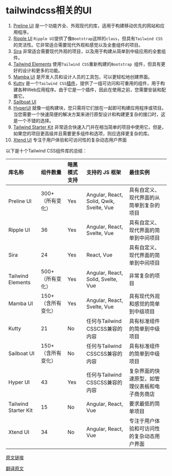 # tailwindcss相关的UI



1. [Preline UI](https://preline.co/) 是一个功能齐全、外观现代的库，适用于构建移动优先的网站和应用程序。
2. [Ripple UI](https://www.ripple-ui.com/) `Ripple UI`提供了像`Bootstrap`这样的`class`，但具有`Tailwind CSS`的灵活性。它非常适合需要现代外观和感觉以及全套组件的项目。
3. [Sira](https://www.sira-design.party/) 非常适合需要现代外观的项目，以及用于构建从简单到中级应用的全套组件。
4. [Tailwind Elements](https://tailwind-elements.com/) 使用`Tailwind CSS`重新构建的`Bootstrap `组件，但具有更好的设计和更多的功能。
5. [Mamba UI](https://mambaui.com/) 是开发人员和设计人员的工具包，可以更轻松地创建界面。
6. [Kutty](https://github.com/praveenjuge/kutty/) 是一个`Tailwind CSS`<u>插件</u>，提供了一组可访问和可重用的组件，用于构建各种Web应用程序。由于它是一个插件，因此在使用之前，您需要安装和配置它。
7. [Sailboat UI](https://sailboatui.com/) 
8. [HyperUI](https://www.hyperui.dev/) 就像一组构建块，您只需将它们放在一起即可构建应用程序或项目。当您需要一个快速简便的解决方案来进行原型设计和构建更复杂的接口时，这是一个不错的选择。
9. [Tailwind Starter Kit](https://www.creative-tim.com/learning-lab/tailwind-starter-kit/presentation) 非常适合快速入门并在相当简单的项目中使用它。但是，如果您的项目更高级并且需要更多组件和选项，则应选择更复杂的库。
10. [Xtend UI](https://xtendui.com/) 专注于用户体验和可访问性的复杂动态用户界面

以下是十个Tailwind CSS组件库的总结：

| 库名称               | 组件数量           | 暗黑模式支持 | 支持的 JS 框架                           | 最佳实例                                       |
| :------------------- | :----------------- | :----------- | :--------------------------------------- | :--------------------------------------------- |
| Preline UI           | 300+（所有变化）   | Yes          | Angular, React, Solid, Qwik, Svelte, Vue | 具有自定义、现代界面的从简单到复杂的项目       |
| Ripple UI            | 36                 | Yes          | Angular, React, Svelte, Vue              | 具有自定义、现代界面的简单到中间项目           |
| Sira                 | 24                 | Yes          | React, Vue                               | 具有自定义、现代界面的简单到中间项目           |
| Tailwind Elements    | 500+（所有变化）   | Yes          | Angular, React, Solid, Svelte, Vue       | 非常复杂的项目                                 |
| Mamba UI             | 150+（含所有变化） | Yes          | Angular, React, Svelte, Vue              | 具有现代外观和感觉的简单到中级项目             |
| Kutty                | 21                 | No           | 任何与Tailwind CSSCSS兼容的内容          | 具有标准组件的简单到中级项目                   |
| Sailboat UI          | 150+（含所有变化） | No           | 任何与Tailwind CSSCSS兼容的内容          | 具有标准组件的简单到中级项目                   |
| Hyper UI             | 43                 | Yes          | 任何与Tailwind CSSCSS兼容的内容          | 复杂界面的快速原型，如管理仪表板和电子商务商店 |
| Tailwind Starter Kit | 15                 | No           | Angular, React, Vue                      | 要求最低的简单项目                             |
| Xtend UI             | 34                 | No           | Angular, React, Vue                      | 专注于用户体验和可访问性的复杂动态用户界面     |



[原文链接](https://blog.logrocket.com/10-best-tailwind-css-component-libraries/)

[翻译原文](https://mp.weixin.qq.com/s/Ijsj1UviWf_TBAOTXaVnXA)

